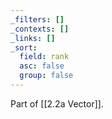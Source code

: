 ```yaml
---
_filters: []
_contexts: []
_links: []
_sort:
  field: rank
  asc: false
  group: false
---
```

Part of [[2.2a Vector]].